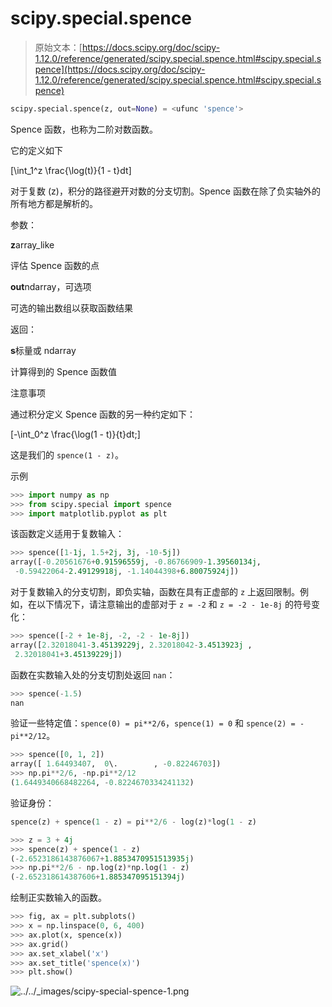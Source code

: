 # scipy.special.spence

> 原始文本：[https://docs.scipy.org/doc/scipy-1.12.0/reference/generated/scipy.special.spence.html#scipy.special.spence](https://docs.scipy.org/doc/scipy-1.12.0/reference/generated/scipy.special.spence.html#scipy.special.spence)

```py
scipy.special.spence(z, out=None) = <ufunc 'spence'>
```

Spence 函数，也称为二阶对数函数。

它的定义如下

\[\int_1^z \frac{\log(t)}{1 - t}dt\]

对于复数 \(z\)，积分的路径避开对数的分支切割。Spence 函数在除了负实轴外的所有地方都是解析的。

参数：

**z**array_like

评估 Spence 函数的点

**out**ndarray，可选项

可选的输出数组以获取函数结果

返回：

**s**标量或 ndarray

计算得到的 Spence 函数值

注意事项

通过积分定义 Spence 函数的另一种约定如下：

\[-\int_0^z \frac{\log(1 - t)}{t}dt;\]

这是我们的 `spence(1 - z)`。

示例

```py
>>> import numpy as np
>>> from scipy.special import spence
>>> import matplotlib.pyplot as plt 
```

该函数定义适用于复数输入：

```py
>>> spence([1-1j, 1.5+2j, 3j, -10-5j])
array([-0.20561676+0.91596559j, -0.86766909-1.39560134j,
 -0.59422064-2.49129918j, -1.14044398+6.80075924j]) 
```

对于复数输入的分支切割，即负实轴，函数在具有正虚部的 `z` 上返回限制。例如，在以下情况下，请注意输出的虚部对于 `z = -2` 和 `z = -2 - 1e-8j` 的符号变化：

```py
>>> spence([-2 + 1e-8j, -2, -2 - 1e-8j])
array([2.32018041-3.45139229j, 2.32018042-3.4513923j ,
 2.32018041+3.45139229j]) 
```

函数在实数输入处的分支切割处返回 `nan`：

```py
>>> spence(-1.5)
nan 
```

验证一些特定值：`spence(0) = pi**2/6`，`spence(1) = 0` 和 `spence(2) = -pi**2/12`。

```py
>>> spence([0, 1, 2])
array([ 1.64493407,  0\.        , -0.82246703])
>>> np.pi**2/6, -np.pi**2/12
(1.6449340668482264, -0.8224670334241132) 
```

验证身份：

```py
spence(z) + spence(1 - z) = pi**2/6 - log(z)*log(1 - z) 
```

```py
>>> z = 3 + 4j
>>> spence(z) + spence(1 - z)
(-2.6523186143876067+1.8853470951513935j)
>>> np.pi**2/6 - np.log(z)*np.log(1 - z)
(-2.652318614387606+1.885347095151394j) 
```

绘制正实数输入的函数。

```py
>>> fig, ax = plt.subplots()
>>> x = np.linspace(0, 6, 400)
>>> ax.plot(x, spence(x))
>>> ax.grid()
>>> ax.set_xlabel('x')
>>> ax.set_title('spence(x)')
>>> plt.show() 
```

![../../_images/scipy-special-spence-1.png](../Images/558b97a6b56e2d3afe8476dfbd549781.png)
